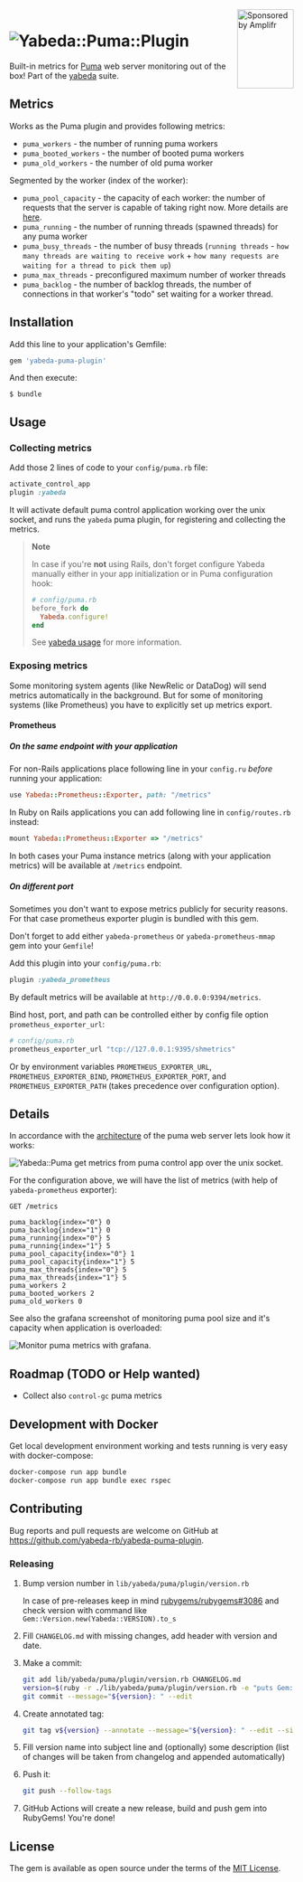 <a href="https://amplifr.com/?utm_source=yabeda-puma-plugin">
  <img width="100" height="140" align="right"
    alt="Sponsored by Amplifr" src="https://amplifr-direct.s3-eu-west-1.amazonaws.com/social_images/image/37b580d9-3668-4005-8d5a-137de3a3e77c.png" />
</a>

# ![`Yabeda::Puma::Plugin`](./yabeda-puma-plugin-logo.png)

Built-in metrics for [Puma](https://github.com/puma/puma) web server monitoring out of the box! Part of the [yabeda](https://github.com/yabeda-rb/yabeda) suite.

## Metrics

Works as the Puma plugin and provides following metrics:
 - `puma_workers` - the number of running puma workers
 - `puma_booted_workers` - the number of booted puma workers
 - `puma_old_workers` - the number of old puma worker

Segmented by the worker (index of the worker):
 - `puma_pool_capacity` - the capacity of each worker: the number of requests that the server is capable of taking right now. More details are [here](https://github.com/puma/puma/blob/0f8b10737e36fc24cdd572f76a739659b5fad9cb/lib/puma/server.rb#L167).
 - `puma_running` - the number of running threads (spawned threads) for any puma worker
 - `puma_busy_threads` - the number of busy threads (`running threads` - `how many threads are waiting to receive work` + `how many requests are waiting for a thread to pick them up`)
 - `puma_max_threads` - preconfigured maximum number of worker threads
 - `puma_backlog` - the number of backlog threads, the number of connections in that worker's "todo" set waiting for a worker thread.

## Installation

Add this line to your application's Gemfile:

```ruby
gem 'yabeda-puma-plugin'
```

And then execute:

    $ bundle

## Usage

### Collecting metrics

Add those 2 lines of code to your `config/puma.rb` file:
```ruby
activate_control_app
plugin :yabeda
```
It will activate default puma control application working over the unix socket, and runs the `yabeda` puma plugin, for registering and collecting the metrics.

> **Note**
>
> In case if you're **not** using Rails, don't forget configure Yabeda manually either in your app initialization or in Puma configuration hook:
> ```ruby
> # config/puma.rb
> before_fork do
>   Yabeda.configure!
> end
> ```
> See [yabeda usage](https://github.com/yabeda-rb/yabeda#usage) for more information.

### Exposing metrics

Some monitoring system agents (like NewRelic or DataDog) will send metrics automatically in the background. But for some of monitoring systems (like Prometheus) you have to explicitly set up metrics export.

#### Prometheus

##### On the same endpoint with your application

For non-Rails applications place following line in your `config.ru` _before_ running your application:

```ruby
use Yabeda::Prometheus::Exporter, path: "/metrics"
```

In Ruby on Rails applications you can add following line in `config/routes.rb` instead:

```ruby
mount Yabeda::Prometheus::Exporter => "/metrics"
```

In both cases your Puma instance metrics (along with your application metrics) will be available at `/metrics` endpoint.

##### On different port

Sometimes you don't want to expose metrics publicly for security reasons. For that case prometheus exporter plugin is bundled with this gem.

Don't forget to add either `yabeda-prometheus` or `yabeda-prometheus-mmap` gem into your `Gemfile`!

Add this plugin into your `config/puma.rb`:

```ruby
plugin :yabeda_prometheus
```

By default metrics will be available at `http://0.0.0.0:9394/metrics`.

Bind host, port, and path can be controlled either by config file option `prometheus_exporter_url`:

```ruby
# config/puma.rb
prometheus_exporter_url "tcp://127.0.0.1:9395/shmetrics"
```

Or by environment variables `PROMETHEUS_EXPORTER_URL`, `PROMETHEUS_EXPORTER_BIND`, `PROMETHEUS_EXPORTER_PORT`, and `PROMETHEUS_EXPORTER_PATH` (takes precedence over configuration option).


## Details

In accordance with the [architecture](https://github.com/puma/puma/blob/master/docs/architecture.md) of the puma web server lets look how it works:

![Yabeda::Puma get metrics from puma control app over the unix socket](docs/diagram.png).


For the configuration above, we will have the list of metrics (with help of `yabeda-prometheus` exporter):
```
GET /metrics

puma_backlog{index="0"} 0
puma_backlog{index="1"} 0
puma_running{index="0"} 5
puma_running{index="1"} 5
puma_pool_capacity{index="0"} 1
puma_pool_capacity{index="1"} 5
puma_max_threads{index="0"} 5
puma_max_threads{index="1"} 5
puma_workers 2
puma_booted_workers 2
puma_old_workers 0
```

See also the grafana screenshot of monitoring puma pool size and it's capacity when application is overloaded:

![Monitor puma metrics with grafana](docs/grafana.png).


## Roadmap (TODO or Help wanted)

- Collect also `control-gc` puma metrics

## Development with Docker

Get local development environment working and tests running is very easy with docker-compose:
```bash
docker-compose run app bundle
docker-compose run app bundle exec rspec
```

## Contributing

Bug reports and pull requests are welcome on GitHub at https://github.com/yabeda-rb/yabeda-puma-plugin.

### Releasing

1. Bump version number in `lib/yabeda/puma/plugin/version.rb`

   In case of pre-releases keep in mind [rubygems/rubygems#3086](https://github.com/rubygems/rubygems/issues/3086) and check version with command like `Gem::Version.new(Yabeda::VERSION).to_s`

2. Fill `CHANGELOG.md` with missing changes, add header with version and date.

3. Make a commit:

   ```sh
   git add lib/yabeda/puma/plugin/version.rb CHANGELOG.md
   version=$(ruby -r ./lib/yabeda/puma/plugin/version.rb -e "puts Gem::Version.new(Yabeda::Puma::Plugin::VERSION)")
   git commit --message="${version}: " --edit
   ```

4. Create annotated tag:

   ```sh
   git tag v${version} --annotate --message="${version}: " --edit --sign
   ```

5. Fill version name into subject line and (optionally) some description (list of changes will be taken from changelog and appended automatically)

6. Push it:

   ```sh
   git push --follow-tags
   ```

7. GitHub Actions will create a new release, build and push gem into RubyGems! You're done!

## License

The gem is available as open source under the terms of the [MIT License](https://opensource.org/licenses/MIT).
